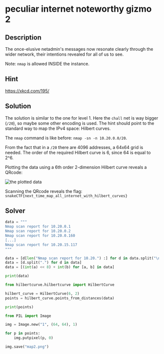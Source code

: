 # peculiar internet noteworthy gizmo 2

## Description

The once-elusive netadmin's messages now resonate clearly through the wider network, their intentions revealed for all of us to see.

Note: `nmap` is allowed INSIDE the instance.

## Hint

https://xkcd.com/195/

## Solution

The solution is similar to the one for level 1. Here the `chall` net is way bigger (`/20`), so maybe some other encoding is used. The hint should point to the standard way to map the IPv4 space: Hilbert curves.

The `nmap` command is like before: `nmap -sn -n 10.20.0.0/20`.

From the fact that in a `/20` there are 4096 addresses, a 64x64 grid is needed. The order of the required Hilbert curve is 6, since 64 is equal to 2^6.

Plotting the data using a 6th order 2-dimension Hilbert curve reveals a QRcode:

![the plotted data](map2.png)

Scanning the QRcode reveals the flag: `snakeCTF{next_time_map_all_internet_with_hilbert_curves}`

## Solver

```python
data = """
Nmap scan report for 10.20.0.1
Nmap scan report for 10.20.0.2
Nmap scan report for 10.20.0.160
[...]
Nmap scan report for 10.20.15.117
"""

data = [d[len("Nmap scan report for 10.20.") :] for d in data.split("\n")[1:-1]]
data = [d.split(".") for d in data]
data = [(int(a) << 8) + int(b) for [a, b] in data]

print(data)

from hilbertcurve.hilbertcurve import HilbertCurve

hilbert_curve = HilbertCurve(6, 2)
points = hilbert_curve.points_from_distances(data)

print(points)

from PIL import Image

img = Image.new("1", (64, 64), 1)

for p in points:
    img.putpixel(p, 0)

img.save("map2.png")
```
